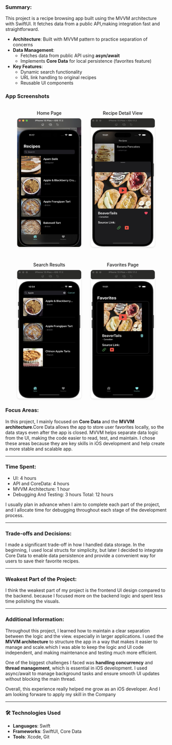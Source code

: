 ### Summary:

This project is a recipe browsing app built using the MVVM architecture with SwiftUI. It fetches data from a public
API,making integration fast and straightforward.


- **Architecture**: Built with MVVM pattern to practice separation of concerns
- **Data Management**: 
  - Fetches data from public API using **asyn/await**
  - Implements **Core Data** for local persistence (favorites feature)
- **Key Features**:
  - Dynamic search functionality
  - URL link handling to original recipes
  - Reusable UI components

### App Screenshots

<div style="display: flex; flex-wrap: wrap; justify-content: center; gap: 30px; margin: 20px 0;">

<div style="text-align: center;">
  <p style="margin-bottom: 8px; font-weight: 500;">Home Page</p>
  <img src="Screenshots/homePage.jpg" width="200" height="400" style="border-radius: 8px; box-shadow: 0 2px 5px rgba(0,0,0,0.1);"/>
</div>

<div style="text-align: center;">
  <p style="margin-bottom: 8px; font-weight: 500;">Recipe Detail View</p>
  <img src="Screenshots/DetailView.jpg" width="200" height="400" style="border-radius: 8px; box-shadow: 0 2px 5px rgba(0,0,0,0.1);"/>
</div>

<div style="text-align: center;">
  <p style="margin-bottom: 8px; font-weight: 500;">Search Results</p>
  <img src="Screenshots/SearchResult.jpg" width="200" height="400" style="border-radius: 8px; box-shadow: 0 2px 5px rgba(0,0,0,0.1);"/>
</div>

<div style="text-align: center;">
  <p style="margin-bottom: 8px; font-weight: 500;">Favorites Page</p>
  <img src="Screenshots/FavoritesPage.jpg" width="200" height="400" style="border-radius: 8px; box-shadow: 0 2px 5px rgba(0,0,0,0.1);"/>
</div>

</div>
    
### Focus Areas: 

In this project, I mainly focused on **Core Data** and the **MVVM architecture**.Core Data allows the app to store user
favorites locally, so the data stays even after the app is closed. MVVM helps separate data logic from the UI, making the
code easier to read, test, and maintain. I chose these areas because they are key skills in iOS development and help create
a more stable and scalable app.

---
    

### Time Spent:

- UI: 4 hours
- API and CoreData: 4 hours
- MVVM Architecture: 1 hour
- Debugging And Testing: 3 hours
Total: 12 hours

I usually plan in advance when I aim to complete each part of the project, and I allocate time for debugging throughout
each stage of the development process.

---

### Trade-offs and Decisions: 

I made a significant trade-off in how I handled data storage. In the beginning, I used local structs for simplicity, but
later I decided to integrate Core Data to enable data persistence and provide a convenient way for users to save their
favorite recipes.

---

### Weakest Part of the Project: 


I think the weakest part of my project is the frontend UI design compared to the backend. because I focused more on the
backend logic and spent less time polishing the visuals. 

---

### Additional Information: 
    
Throughout this project, I learned how to maintain a clear separation between the logic and the view. especially in larger
applications. I used the **MVVM architecture** to structure the app in a way that makes it easier to manage and scale.which
I was able to keep the logic and UI code independent, and making maintenance and testing much more efficient.
  
One of the biggest challenges I faced was **handling concurrency** and **thread management**, which is essential in iOS
development.  I used async/await to manage background tasks and ensure smooth UI updates without blocking the main thread.
 
Overall, this experience really helped me grow as an iOS developer. And I am looking forware to apply my skill in the Company

---


### 🛠️ Technologies Used  
- **Languages**: Swift  
- **Frameworks**: SwiftUI, Core Data  
- **Tools**: Xcode, Git  
